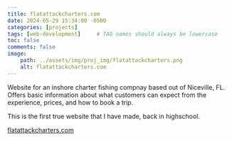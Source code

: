 ```yaml
---
title: flatattackcharters.com
date: 2024-05-29 15:34:00 -0500
categories: [projects]
tags: [web-development]     # TAG names should always be lowercase
toc: false
comments: false
image:
    path: ../assets/img/proj_img/flatattackcharters.png
    alt: flatattackcharters.com
---
```


Website for an inshore charter fishing compnay based out of Niceville, FL. Offers basic information about what customers can expect from the experience, prices, and how to book a trip.

This is the first true website that I have made, back in highschool.

[flatattackcharters.com](http://www.flatattackcharters.com)
